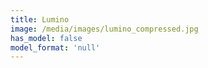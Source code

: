 ```yaml
---
title: Lumino
image: /media/images/lumino_compressed.jpg
has_model: false
model_format: 'null'
---
```


